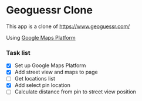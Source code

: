# Geoguessr Clone

This app is a clone of https://www.geoguessr.com/

Using [Google Maps Platform](https://cloud.google.com/maps-platform)

### Task list

- [x] Set up Google Maps Platform
- [x] Add street view and maps to page
- [ ] Get locations list
- [x] Add select pin location
- [ ] Calculate distance from pin to street view position
